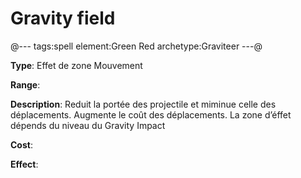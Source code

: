# Gravity field

@---
tags:spell
element:Green Red
archetype:Graviteer
---@

**Type**:
Effet de zone Mouvement

**Range**:

**Description**:
Reduit la portée des projectile et miminue celle des déplacements. Augmente le coût des déplacements. La zone d’éffet dépends du niveau du Gravity Impact

**Cost**:

**Effect**:
